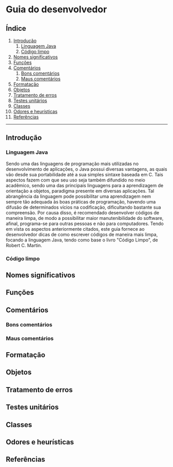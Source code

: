 # Guia do desenvolvedor

## Índice
1. [Introdução](#introdução)
    1. [Linguagem Java](#linguagem-java)
    1. [Código limpo](#código-limpo)
2. [Nomes significativos](#nomes-significativos)
3. [Funções](#funções)
4. [Comentários](#comentários)
    1. [Bons comentários](#bons-comentários)
    2. [Maus comentários](#maus-comentários)
5. [Formatação](#formatação)
6. [Objetos](#objetos)
7. [Tratamento de erros](#tratamento-de-erros)
8. [Testes unitários](#testes-unitários)
9. [Classes](#classes)
10. [Odores e heurísticas](#odores-e-heurísticas)
11. [Referências](#referências)

---

## Introdução

### Linguagem Java

Sendo uma das linguagens de programação mais utilizadas no desenvolvimento de aplicações, o Java possui diversas vantagens, as quais vão desde sua portabilidade até a sua simples sintaxe baseada em C. Tais aspectos fazem com que seu uso seja também difundido no meio acadêmico, sendo uma das principais linguagens para a aprendizagem de orientação a objetos, paradigma presente em diversas aplicações. Tal abrangência da linguagem pode possibilitar uma aprendizagem nem sempre tão adequada às boas práticas de programação, havendo uma difusão de determinados vícios na codificação, dificultando bastante sua compreensão. Por causa disso, é recomendado desenvolver códigos de maneira limpa, de modo a possibilitar maior manutenibilidade do software, afinal, programa-se para outras pessoas e não para computadores.
Tendo em vista os aspectos anteriormente citados, este guia fornece ao desenvolvedor dicas de como escrever códigos de maneira mais limpa, focando a linguagem Java, tendo como base o livro "Código Limpo", de Robert C. Martin. 

### Código limpo

## Nomes significativos

## Funções

## Comentários
### Bons comentários
### Maus comentários

## Formatação

## Objetos

## Tratamento de erros

## Testes unitários

## Classes

## Odores e heurísticas

## Referências

